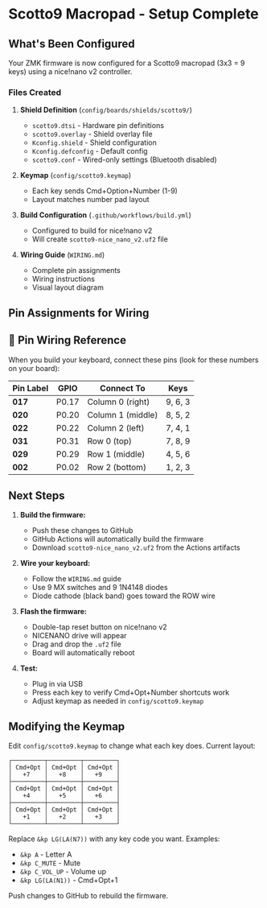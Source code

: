 # Scotto9 Macropad - Setup Complete

## What's Been Configured

Your ZMK firmware is now configured for a Scotto9 macropad (3x3 = 9 keys) using a nice!nano v2 controller.

### Files Created

1. **Shield Definition** (`config/boards/shields/scotto9/`)

   - `scotto9.dtsi` - Hardware pin definitions
   - `scotto9.overlay` - Shield overlay file
   - `Kconfig.shield` - Shield configuration
   - `Kconfig.defconfig` - Default config
   - `scotto9.conf` - Wired-only settings (Bluetooth disabled)

2. **Keymap** (`config/scotto9.keymap`)

   - Each key sends Cmd+Option+Number (1-9)
   - Layout matches number pad layout

3. **Build Configuration** (`.github/workflows/build.yml`)

   - Configured to build for nice!nano v2
   - Will create `scotto9-nice_nano_v2.uf2` file

4. **Wiring Guide** (`WIRING.md`)
   - Complete pin assignments
   - Wiring instructions
   - Visual layout diagram

## Pin Assignments for Wiring

## 📌 Pin Wiring Reference

When you build your keyboard, connect these pins (look for these numbers on your board):

| Pin Label | GPIO  | Connect To        | Keys    |
| --------- | ----- | ----------------- | ------- |
| **017**   | P0.17 | Column 0 (right)  | 9, 6, 3 |
| **020**   | P0.20 | Column 1 (middle) | 8, 5, 2 |
| **022**   | P0.22 | Column 2 (left)   | 7, 4, 1 |
| **031**   | P0.31 | Row 0 (top)       | 7, 8, 9 |
| **029**   | P0.29 | Row 1 (middle)    | 4, 5, 6 |
| **002**   | P0.02 | Row 2 (bottom)    | 1, 2, 3 |

## Next Steps

1. **Build the firmware:**

   - Push these changes to GitHub
   - GitHub Actions will automatically build the firmware
   - Download `scotto9-nice_nano_v2.uf2` from the Actions artifacts

2. **Wire your keyboard:**

   - Follow the `WIRING.md` guide
   - Use 9 MX switches and 9 1N4148 diodes
   - Diode cathode (black band) goes toward the ROW wire

3. **Flash the firmware:**

   - Double-tap reset button on nice!nano v2
   - NICENANO drive will appear
   - Drag and drop the `.uf2` file
   - Board will automatically reboot

4. **Test:**
   - Plug in via USB
   - Press each key to verify Cmd+Opt+Number shortcuts work
   - Adjust keymap as needed in `config/scotto9.keymap`

## Modifying the Keymap

Edit `config/scotto9.keymap` to change what each key does. Current layout:

```
┌─────────┬─────────┬─────────┐
│ Cmd+Opt │ Cmd+Opt │ Cmd+Opt │
│   +7    │   +8    │   +9    │
├─────────┼─────────┼─────────┤
│ Cmd+Opt │ Cmd+Opt │ Cmd+Opt │
│   +4    │   +5    │   +6    │
├─────────┼─────────┼─────────┤
│ Cmd+Opt │ Cmd+Opt │ Cmd+Opt │
│   +1    │   +2    │   +3    │
└─────────┴─────────┴─────────┘
```

Replace `&kp LG(LA(N7))` with any key code you want. Examples:

- `&kp A` - Letter A
- `&kp C_MUTE` - Mute
- `&kp C_VOL_UP` - Volume up
- `&kp LG(LA(N1))` - Cmd+Opt+1

Push changes to GitHub to rebuild the firmware.
